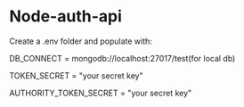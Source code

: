# Node-auth-api

Create a .env folder and populate with:

DB_CONNECT = mongodb://localhost:27017/test(for local db)

TOKEN_SECRET = "your secret key"

AUTHORITY_TOKEN_SECRET = "your secret key"
